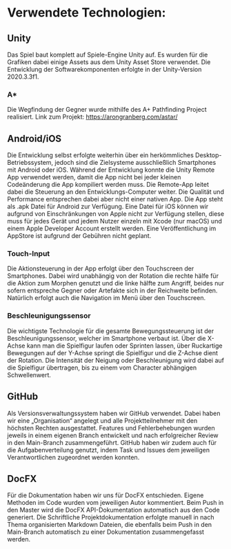 # Verwendete Technologien:
## Unity
Das Spiel baut komplett auf Spiele-Engine Unity auf. Es wurden für die Grafiken dabei einige Assets aus dem Unity Asset Store verwendet. Die Entwicklung der Softwarekomponenten erfolgte in der Unity-Version 2020.3.3f1.
### A*
Die Wegfindung der Gegner wurde mithilfe des A+ Pathfinding Project realisiert. Link zum Projekt: https://arongranberg.com/astar/
## Android/iOS
Die Entwicklung selbst erfolgte weiterhin über ein herkömmliches Desktop-Betriebssystem, jedoch sind die Zielsysteme ausschließlich Smartphones mit Android oder iOS.  Während der Entwicklung konnte die Unity Remote App verwendet werden, damit die App nicht bei jeder kleinen Codeänderung die App kompiliert werden muss. Die Remote-App leitet dabei die Steuerung an den Entwicklungs-Computer weiter. Die Qualität und Performance entsprechen dabei aber nicht einer nativen App.
Die App steht als .apk Datei für Android zur Verfügung. Eine Datei für iOS können wir aufgrund von Einschränkungen von Apple nicht zur Verfügung stellen, diese muss für jedes Gerät und jedem Nutzer einzeln mit Xcode (nur macOS) und einem Apple Developer Account erstellt werden. Eine Veröffentlichung im AppStore ist aufgrund der Gebühren nicht geplant.
### Touch-Input
Die Aktionsteuerung in der App erfolgt über den Touchscreen der Smartphones. Dabei wird unabhängig von der Rotation die rechte hälfe für die Aktion zum Morphen genutzt und die linke hälfte zum Angriff, beides nur sofern entspreche Gegner oder Artefakte sich in der Reichweite befinden. Natürlich erfolgt auch die Navigation im Menü über den Touchscreen.
### Beschleunigungssensor
Die wichtigste Technologie für die gesamte Bewegungssteuerung ist der Beschleunigungssensor, welcher im Smartphone verbaut ist. Über die X-Achse kann man die Spielfigur laufen oder Sprinten lassen, über Ruckartige Bewegungen auf der Y-Achse springt die Spielfigur und die Z-Achse dient der Rotation. Die Intensität der Neigung oder Beschleunigung wird dabei auf die Spielfigur übertragen, bis zu einem vom Character abhängigen Schwellenwert.  
## GitHub
Als Versionsverwaltungssystem haben wir GitHub verwendet. Dabei haben wir eine „Organisation“ angelegt und alle Projektteilnehmer mit den höchsten Rechten ausgestattet. Features und Fehlerbehebungen wurden jeweils in einem eigenen Branch entwickelt und nach erfolgreicher Review in den Main-Branch zusammengeführt. GitHub haben wir zudem auch für die Aufgabenverteilung genutzt, indem Task und Issues dem jeweiligen Verantwortlichen zugeordnet werden konnten.
## DocFX
Für die Dokumentation haben wir uns für DocFX entschieden. Eigene Methoden im Code wurden vom jeweiligen Autor kommentiert. Beim Push in den Master wird die DocFX API-Dokumentation automatisch aus den Code generiert.  Die Schriftliche Projektdokumentation erfolgte manuell in nach Thema organisierten Markdown Dateien, die ebenfalls beim Push in den Main-Branch automatisch zu einer Dokumentation zusammengefasst werden.
